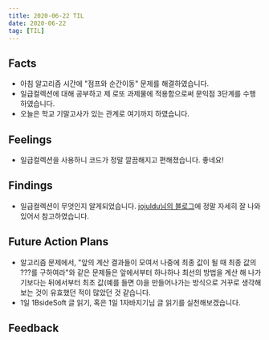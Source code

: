 ```yaml
---
title: 2020-06-22 TIL
date: 2020-06-22
tag: [TIL]
---
```


## Facts

- 아침 알고리즘 시간에 "점프와 순간이동" 문제를 해결하였습니다.
- 일급컬렉션에 대해 공부하고 제 로또 과제물에 적용함으로써 문익점 3단계를 수행하였습니다.
- 오늘은 학교 기말고사가 있는 관계로 여기까지 하였습니다.

## Feelings

- 일급컬렉션을 사용하니 코드가 정말 깔끔해지고 편해졌습니다. 좋네요!

## Findings

- 일급컬렉션이 무엇인지 알게되었습니다. [jojuldu님의 블로그](https://jojoldu.tistory.com/412?fbclid=IwAR05pjnXlYXy2yUwAayf4N0gVujk-qjsmFcM3jPFCxP--d7-q-g4vHugHzM)에 정말 자세히 잘 나와있어서 참고하였습니다.

## Future Action Plans

- 알고리즘 문제에서, "앞의 계산 결과들이 모여서 나중에 최종 값이 될 때 최종 값의 ???를 구하여라"와 같은 문제들은 앞에서부터 하나하나 최선의 방법을 계산 해 나가기보다는 뒤에서부터 최초 값(예를 들면 0)을 만들어나가는 방식으로 거꾸로 생각해보는 것이 유효했던 적이 많았던 것 같습니다.
- 1일 1BsideSoft 글 읽기, 혹은 1일 1자바지기님 글 읽기를 실천해보겠습니다.

## Feedback
